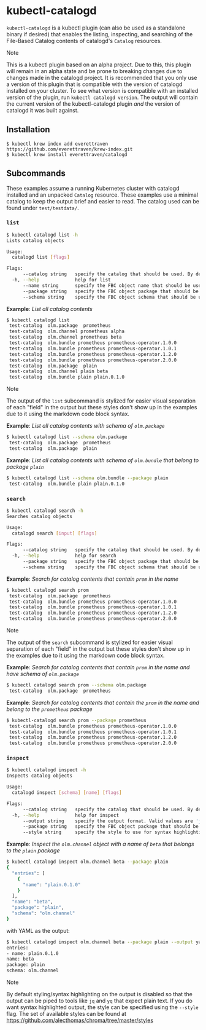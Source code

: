 # kubectl-catalogd
`kubectl-catalogd` is a kubectl plugin (can also be used as a standalone binary if desired) that enables the listing, inspecting, and searching of the File-Based Catalog contents of catalogd's `Catalog` resources.

>[!NOTE]
>This is a kubectl plugin based on an alpha project.
>Due to this, this plugin will remain in an alpha state and be prone to 
>breaking changes due to changes made in the catalogd project. 
>It is recommended that you only use a version of this plugin that is compatible with the
>version of catalogd installed on your cluster. To see what version is compatible with an installed
>version of the plugin, run `kubectl catalogd version`. The output will contain the current version
>of the kubectl-catalogd plugin _and_ the version of catalogd it was built against.

## Installation
```
$ kubectl krew index add everettraven https://github.com/everettraven/krew-index.git
$ kubectl krew install everettraven/catalogd
```

## Subcommands
These examples assume a running Kubernetes cluster with catalogd installed and an unpacked `Catalog` resource.
These examples use a minimal catalog to keep the output brief and easier to read. The catalog used can be found under `test/testdata/`.

### `list`

```sh
$ kubectl catalogd list -h
Lists catalog objects

Usage:
  catalogd list [flags]

Flags:
      --catalog string   specify the catalog that should be used. By default it will fetch from all catalogs
  -h, --help             help for list
      --name string      specify the FBC object name that should be used to filter the resulting output
      --package string   specify the FBC object package that should be used to filter the resulting output
      --schema string    specify the FBC object schema that should be used to filter the resulting output
```

**Example**: _List all catalog contents_
```sh
$ kubectl catalogd list
 test-catalog  olm.package  prometheus
 test-catalog  olm.channel prometheus alpha
 test-catalog  olm.channel prometheus beta
 test-catalog  olm.bundle prometheus prometheus-operator.1.0.0
 test-catalog  olm.bundle prometheus prometheus-operator.1.0.1
 test-catalog  olm.bundle prometheus prometheus-operator.1.2.0
 test-catalog  olm.bundle prometheus prometheus-operator.2.0.0
 test-catalog  olm.package  plain
 test-catalog  olm.channel plain beta
 test-catalog  olm.bundle plain plain.0.1.0

```

>[!NOTE]
>The output of the `list` subcommand is stylized for easier visual separation of each "field" in the output but these styles don't show up in the examples due to it using the markdown code block syntax.

**Example**: _List all catalog contents with schema of `olm.package`_
```sh
$ kubectl catalogd list --schema olm.package
 test-catalog  olm.package  prometheus
 test-catalog  olm.package  plain

```

**Example**: _List all catalog contents with schema of `olm.bundle` that belong to package `plain`_
```sh
$ kubectl catalogd list --schema olm.bundle --package plain
 test-catalog  olm.bundle plain plain.0.1.0
```

### `search`

```sh
$ kubectl catalogd search -h
Searches catalog objects

Usage:
  catalogd search [input] [flags]

Flags:
      --catalog string   specify the catalog that should be used. By default it will fetch from all catalogs
  -h, --help             help for search
      --package string   specify the FBC object package that should be used to filter the resulting output
      --schema string    specify the FBC object schema that should be used to filter the resulting output
```

**Example**: _Search for catalog contents that contain `prom` in the name_
```sh
$ kubectl catalogd search prom
 test-catalog  olm.package  prometheus
 test-catalog  olm.bundle prometheus prometheus-operator.1.0.0
 test-catalog  olm.bundle prometheus prometheus-operator.1.0.1
 test-catalog  olm.bundle prometheus prometheus-operator.1.2.0
 test-catalog  olm.bundle prometheus prometheus-operator.2.0.0

```

>[!NOTE]
>The output of the `search` subcommand is stylized for easier visual separation of each "field" in the output but these styles don't show up in the examples due to it using the markdown code block syntax.

**Example**: _Search for catalog contents that contain `prom` in the name and have schema of `olm.package`_
```sh
$ kubectl catalogd search prom --schema olm.package
 test-catalog  olm.package  prometheus

```

**Example**: _Search for catalog contents that contain the `prom` in the name and belong to the `prometheus` package_
```sh
$ kubectl-catalogd search prom --package prometheus
 test-catalog  olm.bundle prometheus prometheus-operator.1.0.0
 test-catalog  olm.bundle prometheus prometheus-operator.1.0.1
 test-catalog  olm.bundle prometheus prometheus-operator.1.2.0
 test-catalog  olm.bundle prometheus prometheus-operator.2.0.0
```

### `inspect`

```sh
$ kubectl catalogd inspect -h
Inspects catalog objects

Usage:
  catalogd inspect [schema] [name] [flags]

Flags:
      --catalog string   specify the catalog that should be used. By default it will fetch from all catalogs and use the first match
  -h, --help             help for inspect
      --output string    specify the output format. Valid values are 'json' and 'yaml' (default "json")
      --package string   specify the FBC object package that should be used to filter the resulting output
      --style string     specify the style to use for syntax highlighting. If this value is empty syntax highlighting is disabled.
```

**Example**: _Inspect the `olm.channel` object with a name of `beta` that belongs to the `plain` package_
```sh
$ kubectl catalogd inspect olm.channel beta --package plain
{
  "entries": [
    {
      "name": "plain.0.1.0"
    }
  ],
  "name": "beta",
  "package": "plain",
  "schema": "olm.channel"
}
```

with YAML as the output:
```sh
$ kubectl catalogd inspect olm.channel beta --package plain --output yaml
entries:
- name: plain.0.1.0
name: beta
package: plain
schema: olm.channel
```

>[!NOTE]
>By default styling/syntax highlighting on the output is disabled so that the output can be piped to tools
>like `jq` and `yq` that expect plain text. If you do want syntax highlighted output, the style can be
>specified using the `--style` flag. The set of available styles can be found at https://github.com/alecthomas/chroma/tree/master/styles
